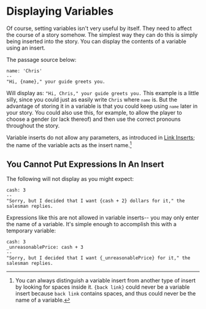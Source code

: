 # Displaying Variables

Of course, setting variables isn't very useful by itself. They need to affect the course of a story somehow. The simplest way they can do this is simply being inserted into the story. You can display the contents of a variable using an insert.

The passage source below:

```
name: 'Chris'
--
"Hi, {name}," your guide greets you.
```

Will display as: `"Hi, Chris," your guide greets you.` This example is a little silly, since you could just as easily write `Chris` where <code>`name`</code> is. But the advantage of storing it in a variable is that you could keep using <code>`name`</code> later in your story. You could also use this, for example, to allow the player to choose a gender (or lack thereof) and then use the correct pronouns throughout the story.

Variable inserts do not allow any parameters, as introduced in [Link Inserts](link-inserts); the name of the variable acts as the insert name.[^1]

## You Cannot Put Expressions In An Insert

The following will not display as you might expect:

```
cash: 3
--
"Sorry, but I decided that I want {cash + 2} dollars for it," the salesman replies.
```

Expressions like this are not allowed in variable inserts-- you may only enter the name of a variable. It's simple enough to accomplish this with a temporary variable:

```
cash: 3
_unreasonablePrice: cash + 3
--
"Sorry, but I decided that I want {_unreasonablePrice} for it," the salesman replies.
```

[^1]: You can always distinguish a variable insert from another type of insert by looking for spaces inside it. `{back link}` could never be a variable insert because `back link` contains spaces, and thus could never be the name of a variable.

[link-inserts]: ../text-and-links/link-inserts.html